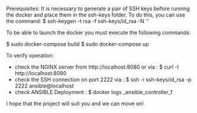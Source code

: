 Prerequisites:
It is necessary to generate a pair of SSH keys before running the docker and place them in the ssh-keys folder. To do this, you can use the command:
$ ssh-keygen -t rsa -f ssh-keys/id_rsa -N ''

To be able to launch the docker you must execute the following commands:

$ sudo docker-compose build
$ sudo docker-compose up

To verify operation:
- check the NGINX server from http://localhost:8080 or via : $ curl -I http://localhost:8080
- check the SSH connection on port 2222 via : $ ssh -i ssh-keys/id_rsa -p 2222 ansible@localhost
- check ANSIBLE Deployment : $ docker logs <name>_ansible_controller_1

I hope that the project will suit you and we can move on!


